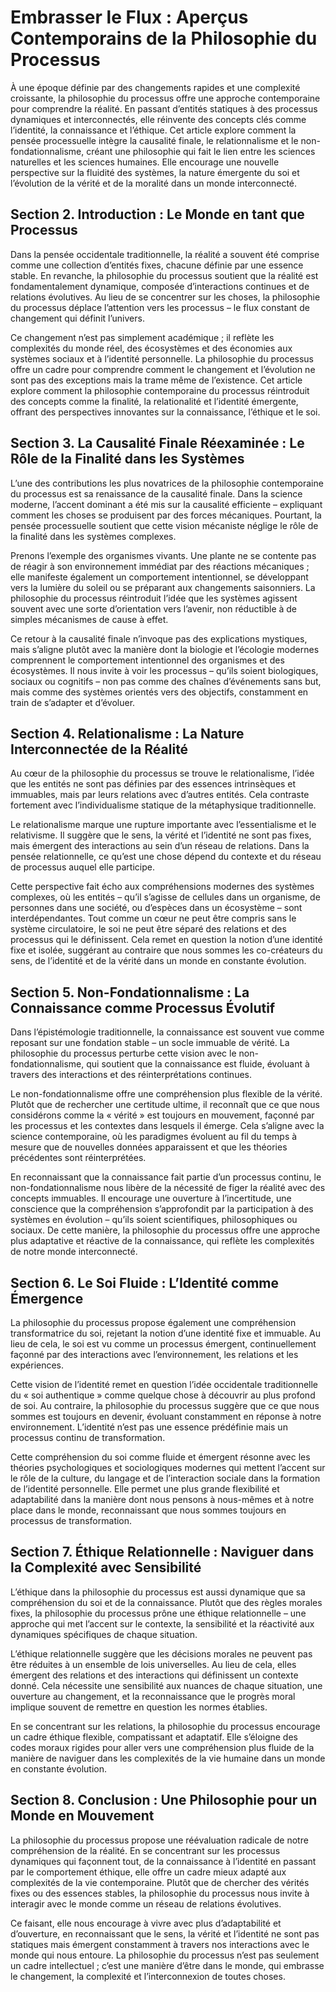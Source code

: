# Embrasser le Flux : Aperçus Contemporains de la Philosophie du Processus

À une époque définie par des changements rapides et une complexité croissante, la philosophie du processus offre une approche contemporaine pour comprendre la réalité. En passant d’entités statiques à des processus dynamiques et interconnectés, elle réinvente des concepts clés comme l’identité, la connaissance et l’éthique. Cet article explore comment la pensée processuelle intègre la causalité finale, le relationnalisme et le non-fondationnalisme, créant une philosophie qui fait le lien entre les sciences naturelles et les sciences humaines. Elle encourage une nouvelle perspective sur la fluidité des systèmes, la nature émergente du soi et l’évolution de la vérité et de la moralité dans un monde interconnecté.

## Section 2. Introduction : Le Monde en tant que Processus

Dans la pensée occidentale traditionnelle, la réalité a souvent été comprise comme une collection d’entités fixes, chacune définie par une essence stable. En revanche, la philosophie du processus soutient que la réalité est fondamentalement dynamique, composée d’interactions continues et de relations évolutives. Au lieu de se concentrer sur les choses, la philosophie du processus déplace l’attention vers les processus – le flux constant de changement qui définit l’univers.

Ce changement n’est pas simplement académique ; il reflète les complexités du monde réel, des écosystèmes et des économies aux systèmes sociaux et à l’identité personnelle. La philosophie du processus offre un cadre pour comprendre comment le changement et l’évolution ne sont pas des exceptions mais la trame même de l’existence. Cet article explore comment la philosophie contemporaine du processus réintroduit des concepts comme la finalité, la relationalité et l’identité émergente, offrant des perspectives innovantes sur la connaissance, l’éthique et le soi.

## Section 3. La Causalité Finale Réexaminée : Le Rôle de la Finalité dans les Systèmes

L’une des contributions les plus novatrices de la philosophie contemporaine du processus est sa renaissance de la causalité finale. Dans la science moderne, l’accent dominant a été mis sur la causalité efficiente – expliquant comment les choses se produisent par des forces mécaniques. Pourtant, la pensée processuelle soutient que cette vision mécaniste néglige le rôle de la finalité dans les systèmes complexes.

Prenons l’exemple des organismes vivants. Une plante ne se contente pas de réagir à son environnement immédiat par des réactions mécaniques ; elle manifeste également un comportement intentionnel, se développant vers la lumière du soleil ou se préparant aux changements saisonniers. La philosophie du processus réintroduit l’idée que les systèmes agissent souvent avec une sorte d’orientation vers l’avenir, non réductible à de simples mécanismes de cause à effet.

Ce retour à la causalité finale n’invoque pas des explications mystiques, mais s’aligne plutôt avec la manière dont la biologie et l’écologie modernes comprennent le comportement intentionnel des organismes et des écosystèmes. Il nous invite à voir les processus – qu’ils soient biologiques, sociaux ou cognitifs – non pas comme des chaînes d’événements sans but, mais comme des systèmes orientés vers des objectifs, constamment en train de s’adapter et d’évoluer.

## Section 4. Relationalisme : La Nature Interconnectée de la Réalité

Au cœur de la philosophie du processus se trouve le relationalisme, l’idée que les entités ne sont pas définies par des essences intrinsèques et immuables, mais par leurs relations avec d’autres entités. Cela contraste fortement avec l’individualisme statique de la métaphysique traditionnelle.

Le relationalisme marque une rupture importante avec l’essentialisme et le relativisme. Il suggère que le sens, la vérité et l’identité ne sont pas fixes, mais émergent des interactions au sein d’un réseau de relations. Dans la pensée relationnelle, ce qu’est une chose dépend du contexte et du réseau de processus auquel elle participe.

Cette perspective fait écho aux compréhensions modernes des systèmes complexes, où les entités – qu’il s’agisse de cellules dans un organisme, de personnes dans une société, ou d’espèces dans un écosystème – sont interdépendantes. Tout comme un cœur ne peut être compris sans le système circulatoire, le soi ne peut être séparé des relations et des processus qui le définissent. Cela remet en question la notion d’une identité fixe et isolée, suggérant au contraire que nous sommes les co-créateurs du sens, de l’identité et de la vérité dans un monde en constante évolution.

## Section 5. Non-Fondationnalisme : La Connaissance comme Processus Évolutif

Dans l’épistémologie traditionnelle, la connaissance est souvent vue comme reposant sur une fondation stable – un socle immuable de vérité. La philosophie du processus perturbe cette vision avec le non-fondationnalisme, qui soutient que la connaissance est fluide, évoluant à travers des interactions et des réinterprétations continues.

Le non-fondationnalisme offre une compréhension plus flexible de la vérité. Plutôt que de rechercher une certitude ultime, il reconnaît que ce que nous considérons comme la « vérité » est toujours en mouvement, façonné par les processus et les contextes dans lesquels il émerge. Cela s’aligne avec la science contemporaine, où les paradigmes évoluent au fil du temps à mesure que de nouvelles données apparaissent et que les théories précédentes sont réinterprétées.

En reconnaissant que la connaissance fait partie d’un processus continu, le non-fondationnalisme nous libère de la nécessité de figer la réalité avec des concepts immuables. Il encourage une ouverture à l’incertitude, une conscience que la compréhension s’approfondit par la participation à des systèmes en évolution – qu’ils soient scientifiques, philosophiques ou sociaux. De cette manière, la philosophie du processus offre une approche plus adaptative et réactive de la connaissance, qui reflète les complexités de notre monde interconnecté.

## Section 6. Le Soi Fluide : L’Identité comme Émergence

La philosophie du processus propose également une compréhension transformatrice du soi, rejetant la notion d’une identité fixe et immuable. Au lieu de cela, le soi est vu comme un processus émergent, continuellement façonné par des interactions avec l’environnement, les relations et les expériences.

Cette vision de l’identité remet en question l’idée occidentale traditionnelle du « soi authentique » comme quelque chose à découvrir au plus profond de soi. Au contraire, la philosophie du processus suggère que ce que nous sommes est toujours en devenir, évoluant constamment en réponse à notre environnement. L’identité n’est pas une essence prédéfinie mais un processus continu de transformation.

Cette compréhension du soi comme fluide et émergent résonne avec les théories psychologiques et sociologiques modernes qui mettent l’accent sur le rôle de la culture, du langage et de l’interaction sociale dans la formation de l’identité personnelle. Elle permet une plus grande flexibilité et adaptabilité dans la manière dont nous pensons à nous-mêmes et à notre place dans le monde, reconnaissant que nous sommes toujours en processus de transformation.

## Section 7. Éthique Relationnelle : Naviguer dans la Complexité avec Sensibilité

L’éthique dans la philosophie du processus est aussi dynamique que sa compréhension du soi et de la connaissance. Plutôt que des règles morales fixes, la philosophie du processus prône une éthique relationnelle – une approche qui met l’accent sur le contexte, la sensibilité et la réactivité aux dynamiques spécifiques de chaque situation.

L’éthique relationnelle suggère que les décisions morales ne peuvent pas être réduites à un ensemble de lois universelles. Au lieu de cela, elles émergent des relations et des interactions qui définissent un contexte donné. Cela nécessite une sensibilité aux nuances de chaque situation, une ouverture au changement, et la reconnaissance que le progrès moral implique souvent de remettre en question les normes établies.

En se concentrant sur les relations, la philosophie du processus encourage un cadre éthique flexible, compatissant et adaptatif. Elle s’éloigne des codes moraux rigides pour aller vers une compréhension plus fluide de la manière de naviguer dans les complexités de la vie humaine dans un monde en constante évolution.

## Section 8. Conclusion : Une Philosophie pour un Monde en Mouvement

La philosophie du processus propose une réévaluation radicale de notre compréhension de la réalité. En se concentrant sur les processus dynamiques qui façonnent tout, de la connaissance à l’identité en passant par le comportement éthique, elle offre un cadre mieux adapté aux complexités de la vie contemporaine. Plutôt que de chercher des vérités fixes ou des essences stables, la philosophie du processus nous invite à interagir avec le monde comme un réseau de relations évolutives.

Ce faisant, elle nous encourage à vivre avec plus d’adaptabilité et d’ouverture, en reconnaissant que le sens, la vérité et l’identité ne sont pas statiques mais émergent constamment à travers nos interactions avec le monde qui nous entoure. La philosophie du processus n’est pas seulement un cadre intellectuel ; c’est une manière d’être dans le monde, qui embrasse le changement, la complexité et l’interconnexion de toutes choses.